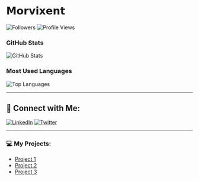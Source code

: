 # **𝗠𝗼𝗿𝘃𝗶𝘅𝗲𝗻𝘁**




![Followers](https://img.shields.io/github/followers/Morvixent?style=social)
![Profile Views](https://komarev.com/ghpvc/?username=Morvixent&color=darkblue)

### GitHub Stats

![GitHub Stats](https://github-readme-stats.vercel.app/api?username=[YourUsername]&count_private=true&show_icons=true&hide_title=true&theme=dark)

### Most Used Languages

![Top Languages](https://github-readme-stats.vercel.app/api/top-langs/?username=[YourUsername]&langs_count=10&layout=compact&theme=dark)

---

## 🔗 **Connect with Me:**

[![LinkedIn](https://img.shields.io/badge/LinkedIn-%230077B5.svg?style=social&logo=linkedin&logoColor=white)](https://www.linkedin.com/in/[YourLinkedInUsername])
[![Twitter](https://img.shields.io/badge/Twitter-%231DA1F2.svg?style=social&logo=twitter&logoColor=white)](https://twitter.com/[YourTwitterUsername])

---

### 💻 My Projects:
- [Project 1](Link-to-your-project)
- [Project 2](Link-to-your-project)
- [Project 3](Link-to-your-project)




